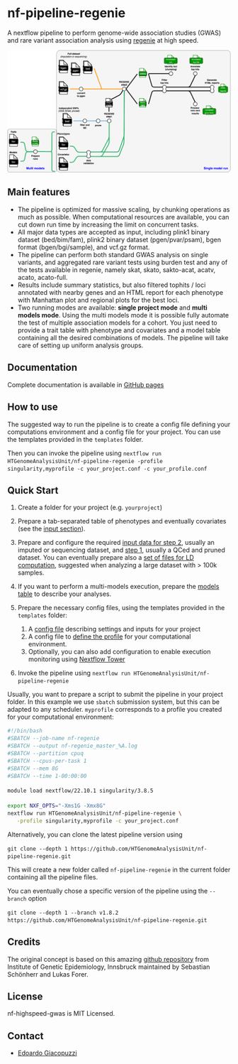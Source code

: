 # nf-pipeline-regenie

A nextflow pipeline to perform genome-wide association studies (GWAS) and rare variant association analysis using [regenie](https://github.com/rgcgithub/regenie) at high speed.

![pipeline_diagram](docs/images/regenie_pipeline.png)

## Main features

- The pipeline is optimized for massive scaling, by chunking operations as much as possible. When computational resources are available, you can cut down run time by increasing the limit on concurrent tasks.
- All major data types are accepted as input, including plink1 binary dataset (bed/bim/fam), plink2 binary dataset (pgen/pvar/psam), bgen format (bgen/bgi/sample), and vcf.gz format.
- The pipeline can perform both standard GWAS analysis on single variants, and aggregated rare variant tests using burden test and any of the tests available in regenie, namely skat, skato, sakto-acat, acatv, acato, acato-full.
- Results include summary statistics, but also filtered tophits / loci annotated with nearby genes and an HTML report for each phenotype with Manhattan plot and regional plots for the best loci.
- Two running modes are available: **single project mode** and **multi models mode**. Using the multi models mode it is possible fully automate the test of multiple association models for a cohort. You just need to provide a trait table with phenotype and covariates and a model table containing all the desired combinations of models. The pipeline will take care of setting up uniform analysis groups.

## Documentation

Complete documentation is available in [GitHub pages](https://htgenomeanalysisunit.github.io/nf-pipeline-regenie/)

## How to use

The suggested way to run the pipeline is to create a config file defining your computations environment and a config file for your project. You can use the templates provided in the `templates` folder.

Then you can invoke the pipeline using `nextflow run HTGenomeAnalysisUnit/nf-pipeline-regenie -profile singularity,myprofile -c your_project.conf -c your_profile.conf`

## Quick Start

1. Create a folder for your project (e.g. `yourproject`)

2. Prepare a tab-separated table of phenotypes and eventually covariates (see the [input section](docs/input-phenotype-file.md)).

3. Prepare and configure the required [input data for step 2](docs/input-full-data.md), usually an imputed or sequencing dataset, and [step 1](docs/input-indep-snps.md), usually a QCed and pruned dataset. You can eventually prepare also a [set of files for LD computation](docs/input-ld-panel.md), suggested when analyzing a large dataset with > 100k samples.

4. If you want to perform a multi-models execution, prepare the [models table](docs/input-models-table.md) to describe your analyses.

5. Prepare the necessary config files, using the templates provided in the `templates` folder:
   1. A [config file](docs/main-parameters.md) describing settings and inputs for your project
   2. A config file to [define the profile](docs/hpc-profile.md) for your computational environment.
   3. Optionally, you can also add configuration to enable execution monitoring using [Nextflow Tower](docs/tower-monitoring.md)

6. Invoke the pipeline using `nextflow run HTGenomeAnalysisUnit/nf-pipeline-regenie`

Usually, you want to prepare a script to submit the pipeline in your project folder. In this example we use `sbatch` submission system, but this can be adapted to any scheduler. `myprofile` corresponds to a profile you created for your computational environment:

```bash
#!/bin/bash
#SBATCH --job-name nf-regenie
#SBATCH --output nf-regenie_master_%A.log
#SBATCH --partition cpuq
#SBATCH --cpus-per-task 1
#SBATCH --mem 8G
#SBATCH --time 1-00:00:00

module load nextflow/22.10.1 singularity/3.8.5

export NXF_OPTS="-Xms1G -Xmx8G" 
nextflow run HTGenomeAnalysisUnit/nf-pipeline-regenie \
   -profile singularity,myprofile -c your_project.conf
```

Alternatively, you can clone the latest pipeline version using

`git clone --depth 1 https://github.com/HTGenomeAnalysisUnit/nf-pipeline-regenie.git`

This will create a new folder called `nf-pipeline-regenie` in the current folder containing all the pipeline files.

You can eventually chose a specific version of the pipeline using the `--branch` option

`git clone --depth 1 --branch v1.8.2 https://github.com/HTGenomeAnalysisUnit/nf-pipeline-regenie.git`

## Credits

The original concept is based on this amazing [github repository](https://github.com/genepi/nf-gwas) from Institute of Genetic Epidemiology, Innsbruck maintained by Sebastian Schönherr and Lukas Forer.

## License

nf-highspeed-gwas is MIT Licensed.

## Contact

- [Edoardo Giacopuzzi](mailto:edoardo.giacopuzzi@fht.org)
